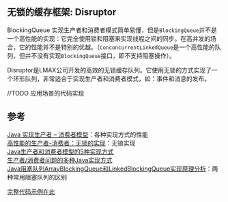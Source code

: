 

## 无锁的缓存框架: Disruptor

BlockingQueue 实现生产者和消费者模式简单易懂，但是`BlockingQueue`并不是一个高性能的实现：它完全使用锁和阻塞来实现线程之间的同步。在高并发的场合，它的性能并不是特别的优越。（`ConconcurrentLinkedQueue`是一个高性能的队列，但并不没有实现`BlockingQueue`接口，即不支持阻塞操作）。

Disruptor是LMAX公司开发的高效的无锁缓存队列。它使用无锁的方式实现了一个环形队列，非常适合于实现生产者和消费者模式，如：事件和消息的发布。

//TODO 应用场景的代码实现

## 参考

[Java 实现生产者 – 消费者模型](https://link.jianshu.com/?t=http%3A%2F%2Fwww.importnew.com%2F27063.html)：各种实现方式的性能  
[高性能的生产者-消费者：无锁的实现](https://link.jianshu.com/?t=http%3A%2F%2Ffrobisher.me%2F2017%2F05%2F26%2Fjava-producer-consumer-disruptor%2F)：无锁实现  
[Java生产者和消费者模型的5种实现方式](https://link.jianshu.com/?t=http%3A%2F%2Fcdn2.jianshu.io%2Fp%2F66e8b5ab27f6)  
[生产者/消费者问题的多种Java实现方式](https://link.jianshu.com/?t=http%3A%2F%2Fblog.csdn.net%2Fmonkey_d_meng%2Farticle%2Fdetails%2F6251879)  
[Java阻塞队列ArrayBlockingQueue和LinkedBlockingQueue实现原理分析](https://link.jianshu.com/?t=https%3A%2F%2Ffangjian0423.github.io%2F2016%2F05%2F10%2Fjava-arrayblockingqueue-linkedblockingqueue-analysis%2F)：两种常用阻塞队列的区别

[完整代码示例在此](https://link.jianshu.com/?t=https%3A%2F%2Fgithub.com%2Fmaxwellyue%2FJavaLanguage%2Ftree%2Fmaster%2Fsrc%2Fmain%2Fjava%2Fproducerandconsumer)


